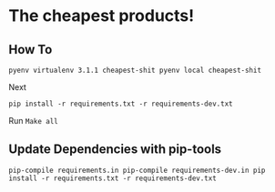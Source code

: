 # The cheapest products!

## How To

`pyenv virtualenv 3.1.1 cheapest-shit
pyenv local cheapest-shit`

Next

`pip install -r requirements.txt -r requirements-dev.txt`

Run
`Make all`

## Update Dependencies with pip-tools

`pip-compile requirements.in
pip-compile requirements-dev.in
pip install -r requirements.txt -r requirements-dev.txt
`
